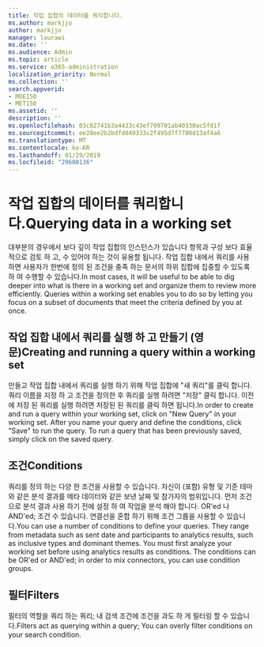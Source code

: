 ```yaml
---
title: 작업 집합의 데이터를 쿼리합니다.
ms.author: markjjo
author: markjjo
manager: laurawi
ms.date: ''
ms.audience: Admin
ms.topic: article
ms.service: o365-administration
localization_priority: Normal
ms.collection: ''
search.appverid:
- MOE150
- MET150
ms.assetid: ''
description: ''
ms.openlocfilehash: 03c82741b3a4433c43ef709701ab40330ac5fd1f
ms.sourcegitcommit: ee28ee2b2bdfd049333c2f495d7f7780d13af4a6
ms.translationtype: MT
ms.contentlocale: ko-KR
ms.lasthandoff: 01/29/2019
ms.locfileid: "29608136"
---
```

# <a name="querying-data-in-a-working-set"></a><span data-ttu-id="7fd09-102">작업 집합의 데이터를 쿼리합니다.</span><span class="sxs-lookup"><span data-stu-id="7fd09-102">Querying data in a working set</span></span>

<span data-ttu-id="7fd09-p101">대부분의 경우에서 보다 깊이 작업 집합의 인스턴스가 있습니다 항목과 구성 보다 효율적으로 검토 하 고, 수 있어야 하는 것이 유용할 됩니다. 작업 집합 내에서 쿼리를 사용 하면 사용자가 한번에 정의 된 조건을 충족 하는 문서의 하위 집합에 집중할 수 있도록 하 여 수행할 수 있습니다.</span><span class="sxs-lookup"><span data-stu-id="7fd09-p101">In most cases, it will be useful to be able to dig deeper into what is there in a working set and organize them to review more efficiently. Queries within a working set enables you to do so by letting you focus on a subset of documents that meet the criteria defined by you at once.</span></span>

## <a name="creating-and-running-a-query-within-a-working-set"></a><span data-ttu-id="7fd09-105">작업 집합 내에서 쿼리를 실행 하 고 만들기 (영문)</span><span class="sxs-lookup"><span data-stu-id="7fd09-105">Creating and running a query within a working set</span></span>

<span data-ttu-id="7fd09-p102">만들고 작업 집합 내에서 쿼리를 실행 하기 위해 작업 집합에 "새 쿼리"를 클릭 합니다. 쿼리 이름을 지정 하 고 조건을 정의한 후 쿼리를 실행 하려면 "저장" 클릭 합니다. 이전에 저장 된 쿼리를 실행 하려면 저장된 된 쿼리를 클릭 하면 됩니다.</span><span class="sxs-lookup"><span data-stu-id="7fd09-p102">In order to create and run a query within your working set, click on "New Query" in your working set. After you name your query and define the conditions, click "Save" to run the query. To run a query that has been previously saved, simply click on the saved query.</span></span>

## <a name="conditions"></a><span data-ttu-id="7fd09-109">조건</span><span class="sxs-lookup"><span data-stu-id="7fd09-109">Conditions</span></span>

<span data-ttu-id="7fd09-p103">쿼리를 정의 하는 다양 한 조건을 사용할 수 있습니다. 자신이 (포함) 유형 및 기준 테마와 같은 분석 결과를 메타 데이터와 같은 보낸 날짜 및 참가자의 범위입니다. 먼저 조건으로 분석 결과 사용 하기 전에 설정 하 여 작업을 분석 해야 합니다. OR'ed 나 AND'ed; 조건 수 있습니다. 연결선을 혼합 하기 위해 조건 그룹을 사용할 수 있습니다.</span><span class="sxs-lookup"><span data-stu-id="7fd09-p103">You can use a number of conditions to define your queries. They range from metadata such as sent date and participants to analytics results, such as inclusive types and dominant themes. You must first analyze your working set before using analytics results as conditions. The conditions can be OR'ed or AND'ed; in order to mix connectors, you can use condition groups.</span></span>

## <a name="filters"></a><span data-ttu-id="7fd09-114">필터</span><span class="sxs-lookup"><span data-stu-id="7fd09-114">Filters</span></span>
<span data-ttu-id="7fd09-115">필터의 역할을 쿼리 하는 쿼리; 내 검색 조건에 조건을 과도 하 게 필터링 할 수 있습니다.</span><span class="sxs-lookup"><span data-stu-id="7fd09-115">Filters act as querying within a query; You can overly filter conditions on your search condition.</span></span>


